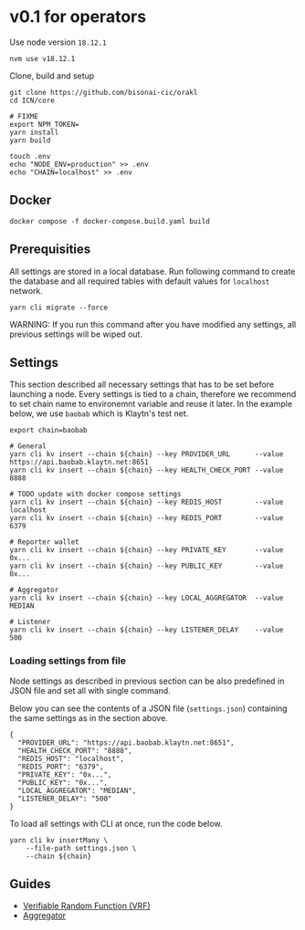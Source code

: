 # v0.1 for operators

Use node version `18.12.1`

```shell
nvm use v18.12.1
```

Clone, build and setup

```shelll
git clone https://github.com/bisonai-cic/orakl
cd ICN/core

# FIXME
export NPM_TOKEN=
yarn install
yarn build

touch .env
echo "NODE_ENV=production" >> .env
echo "CHAIN=localhost" >> .env
```

## Docker

```shell
docker compose -f docker-compose.build.yaml build
```

## Prerequisities

All settings are stored in a local database.
Run following command to create the database and all required tables with default values for `localhost` network.

```shell
yarn cli migrate --force
```

WARNING: If you run this command after you have modified any settings, all previous settings will be wiped out.

## Settings

This section described all necessary settings that has to be set before launching a node.
Every settings is tied to a chain, therefore we recommend to set chain name to environemnt variable and reuse it later.
In the example below, we use `baobab` which is Klaytn's test net.

```shell
export chain=baobab
```

```shell
# General
yarn cli kv insert --chain ${chain} --key PROVIDER_URL      --value https://api.baobab.klaytn.net:8651
yarn cli kv insert --chain ${chain} --key HEALTH_CHECK_PORT --value 8888

# TODO update with docker compose settings
yarn cli kv insert --chain ${chain} --key REDIS_HOST        --value localhost
yarn cli kv insert --chain ${chain} --key REDIS_PORT        --value 6379

# Reporter wallet
yarn cli kv insert --chain ${chain} --key PRIVATE_KEY       --value 0x...
yarn cli kv insert --chain ${chain} --key PUBLIC_KEY        --value 0x...

# Aggregator
yarn cli kv insert --chain ${chain} --key LOCAL_AGGREGATOR  --value MEDIAN

# Listener
yarn cli kv insert --chain ${chain} --key LISTENER_DELAY    --value 500
```

### Loading settings from file

Node settings as described in previous section can be also predefined in JSON file and set all with single command.

Below you can see the contents of a JSON file (`settings.json`) containing the same settings as in the section above.

```
{
  "PROVIDER_URL": "https://api.baobab.klaytn.net:8651",
  "HEALTH_CHECK_PORT": "8888",
  "REDIS_HOST": "localhost",
  "REDIS_PORT": "6379",
  "PRIVATE_KEY": "0x...",
  "PUBLIC_KEY": "0x...",
  "LOCAL_AGGREGATOR": "MEDIAN",
  "LISTENER_DELAY": "500"
}
```

To load all settings with CLI at once, run the code below.

```shell
yarn cli kv insertMany \
    --file-path settings.json \
    --chain ${chain}
```

## Guides

* [Verifiable Random Function (VRF)](vrf.md)
* [Aggregator](aggregator.md)
